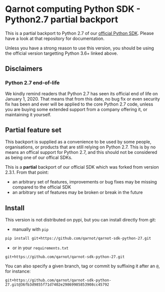 # Qarnot computing Python SDK - Python2.7 partial backport

This is a partial backport to Python 2.7 of our [official Python SDK](https://github.com/qarnot/qarnot-sdk-python).
Please have a look at that repository for documentation.

Unless you have a strong reason to use this version, you should be using the
official version targetting Python 3.6+ linked above.


## Disclaimers

### Python 2.7 end-of-life

We kindly remind readers that Python 2.7 has seen its official end of life on
January 1, 2020. That means that from this date, no bug fix or even security fix
has been and ever will be applied to the core Python 2.7 code, unless you are
buying some extended support from a company offering it, or maintaining it yourself.


## Partial feature set

This backport is supplied as a convenience to be used by some people, organisations,
or products that are still relying on Python 2.7. This is by no means an offical support
for Python 2.7, and this should not be considered as being one of our offical SDKs.

This is a **partial** backport of our official SDK which was forked from version 2.3.1. From that point:

- an arbitrary set of features, improvements or bug fixes may be missing
  compared to the official SDK
- an arbitrary set of features may be broken or break in the future


## Install

This version is not distributed on pypi, but you can install directly from git:

- manually with `pip`

```sh
pip install git+https://github.com/qarnot/qarnot-sdk-python-27.git
```

- or in your `requirements.txt`

```
git+https://github.com/qarnot/qarnot-sdk-python-27.git
```

You can also specify a given branch, tag or commit by suffixing it after an `@`, for instance:

```
git+https://github.com/qarnot/qarnot-sdk-python-27.git@36fb3d9855f71d7402e29869985853908cc45792
```

